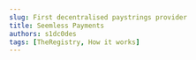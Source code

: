 ```yaml
---
slug: First decentralised paystrings provider
title: Seemless Payments
authors: s1dc0des
tags: [TheRegistry, How it works]
---
```

